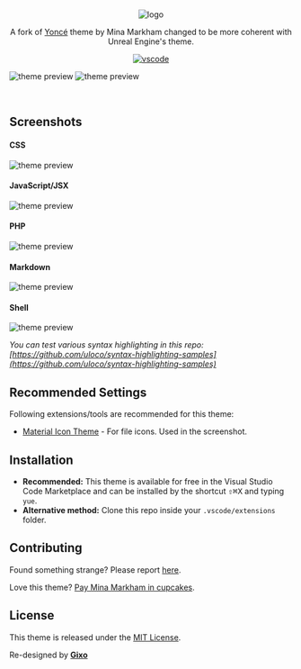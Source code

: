<br>

<div align="center" style="text-align: center;">

![logo](https://raw.githubusercontent.com/thegixo/yue-vscode/master/images/logotype.png)

A fork of [Yoncé](https://marketplace.visualstudio.com/items?itemName=minamarkham.yonce-theme) theme by Mina Markham changed to be more coherent with Unreal Engine's theme.

[![vscode](https://img.shields.io/badge/vscode-v1.27+-373277.svg?style=for-the-badge)](https://code.visualstudio.com/updates/v1_27)

</div>

![theme preview](https://raw.githubusercontent.com/thegixo/yue-vscode/master/images/editor.png)
![theme preview](https://raw.githubusercontent.com/thegixo/yue-vscode/master/images/workbench.png)


<br>

## Screenshots

#### CSS
![theme preview](https://raw.githubusercontent.com/thegixo/yue-vscode/master/images/css.png)

#### JavaScript/JSX
![theme preview](https://raw.githubusercontent.com/thegixo/yue-vscode/master/images/jsx.png)

#### PHP
![theme preview](https://raw.githubusercontent.com/thegixo/yue-vscode/master/images/php.png)

#### Markdown
![theme preview](https://raw.githubusercontent.com/thegixo/yue-vscode/master/images/markdown.png)

#### Shell
![theme preview](https://raw.githubusercontent.com/thegixo/yue-vscode/master/images/shell.png)

_You can test various syntax highlighting in this repo: [https://github.com/uloco/syntax-highlighting-samples](https://github.com/uloco/syntax-highlighting-samples)_

## Recommended Settings

Following extensions/tools are recommended for this theme:

- [Material Icon Theme](https://marketplace.visualstudio.com/items?itemName=PKief.material-icon-theme) - For file icons. Used in the screenshot.

## Installation
* **Recommended:** This theme is available for free in the Visual Studio Code Marketplace and can be installed by the shortcut <kbd>⇧</kbd><kbd>⌘</kbd><kbd>X</kbd> and typing `yue`.
* **Alternative method:** Clone this repo inside your `.vscode/extensions` folder.

## Contributing

Found something strange? Please report [here](https://github.com/thegixo/yue-vscode/issues).

Love this theme? [Pay Mina Markham in cupcakes](https://cash.me/$MinaMarkham).

## License

This theme is released under the [MIT License](https://github.com/thegixo/yue-vscode/blob/master/LICENSE).

Re-designed by **[Gixo](https://github.com/thegixo)**
